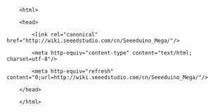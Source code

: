 <!DOCTYPE html>
        <html>
        <head>
            <link rel="canonical" href="http://wiki.seeedstudio.com/cn/Seeeduino_Mega/"/>
            <meta http-equiv="content-type" content="text/html; charset=utf-8"/>
            <meta http-equiv="refresh" content="0;url=http://wiki.seeedstudio.com/cn/Seeeduino_Mega/"/>
        </head>
        </html>